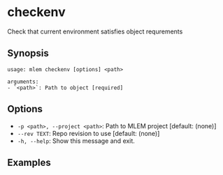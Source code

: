 # checkenv

Check that current environment satisfies object requrements

## Synopsis

```usage
usage: mlem checkenv [options] <path>

arguments:
- `<path>`: Path to object [required]
```

## Options

- `-p <path>, --project <path>`: Path to MLEM project [default: (none)]
- `--rev TEXT`: Repo revision to use [default: (none)]
- `-h, --help`: Show this message and exit.

## Examples
